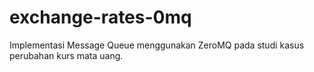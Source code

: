 # exchange-rates-0mq
Implementasi Message Queue menggunakan ZeroMQ pada studi kasus perubahan kurs mata uang. 
